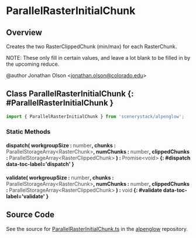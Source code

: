 # ParallelRasterInitialChunk

## Overview

Creates the two RasterClippedChunk (min/max) for each RasterChunk.

NOTE: These only fill in certain values, and leave a lot blank to be filled in by the upcoming reduce.

@author Jonathan Olson &lt;jonathan.olson@colorado.edu&gt;

## Class ParallelRasterInitialChunk {: #ParallelRasterInitialChunk }


```js
import { ParallelRasterInitialChunk } from 'scenerystack/alpenglow';
```
### Static Methods

#### dispatch( workgroupSize : <span style="font-weight: 400; opacity: 80%;">number</span>, chunks : <span style="font-weight: 400; opacity: 80%;">ParallelStorageArray&lt;RasterChunk&gt;</span>, numChunks : <span style="font-weight: 400; opacity: 80%;">number</span>, clippedChunks : <span style="font-weight: 400; opacity: 80%;">ParallelStorageArray&lt;RasterClippedChunk&gt;</span> ) : <span style="font-weight: 400; opacity: 80%;">Promise&lt;void&gt;</span> {: #dispatch data-toc-label='dispatch' }

#### validate( workgroupSize : <span style="font-weight: 400; opacity: 80%;">number</span>, chunks : <span style="font-weight: 400; opacity: 80%;">ParallelStorageArray&lt;RasterChunk&gt;</span>, numChunks : <span style="font-weight: 400; opacity: 80%;">number</span>, clippedChunks : <span style="font-weight: 400; opacity: 80%;">ParallelStorageArray&lt;RasterClippedChunk&gt;</span> ) : <span style="font-weight: 400; opacity: 80%;">void</span> {: #validate data-toc-label='validate' }



## Source Code

See the source for [ParallelRasterInitialChunk.ts](https://github.com/phetsims/alpenglow/blob/main/js/parallel/raster-clip/ParallelRasterInitialChunk.ts) in the [alpenglow](https://github.com/phetsims/alpenglow) repository.

